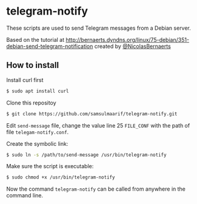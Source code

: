 # telegram-notify

These scripts are used to send Telegram messages from a Debian server.

Based on the tutorial at http://bernaerts.dyndns.org/linux/75-debian/351-debian-send-telegram-notification created by [@NicolasBernaerts](https://github.com/NicolasBernaerts)

## How to install

Install curl first

```sh
$ sudo apt install curl
```

Clone this repositoy

```sh
$ git clone https://github.com/samsulmaarif/telegram-notify.git
```

Edit `send-message` file, change the value line 25 `FILE_CONF` with the path of file `telegam-notify.conf`.

Create the symbolic link:

```sh
$ sudo ln -s /path/to/send-message /usr/bin/telegram-notify
```

Make sure the script is executable:

```sh
$ sudo chmod +x /usr/bin/telegram-notify
```

Now the command `telegram-notify` can be called from anywhere in the command line.
